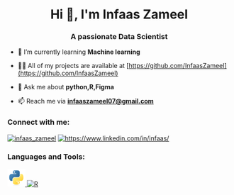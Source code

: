 <h1 align="center">Hi 👋, I'm Infaas Zameel</h1>
<h3 align="center">A passionate Data Scientist</h3>

- 🌱 I’m currently learning **Machine learning**

- 👨‍💻 All of my projects are available at [https://github.com/InfaasZameel](https://github.com/InfaasZameel)

- 💬 Ask me about **python,R,Figma**

- 📫 Reach me via **infaaszameel07@gmail.com**

<h3 align="left">Connect with me:</h3>
<p align="left">
<a href="https://twitter.com/infaas_zameel" target="blank"><img align="center" src="https://raw.githubusercontent.com/rahuldkjain/github-profile-readme-generator/master/src/images/icons/Social/twitter.svg" alt="infaas_zameel" height="30" width="40" /></a>
<a href="https://www.linkedin.com/in/infaas/" target="blank"><img align="center" src="https://raw.githubusercontent.com/rahuldkjain/github-profile-readme-generator/master/src/images/icons/Social/linked-in-alt.svg" alt="https://www.linkedin.com/in/infaas/" height="30" width="40" /></a>
</p>

<h3 align="left">Languages and Tools:</h3>
<p align="left">
  <a href="https://www.python.org" target="_blank" rel="noreferrer">
    <img src="https://raw.githubusercontent.com/devicons/devicon/master/icons/python/python-original.svg" alt="python" width="40" height="40"/>
  </a>
  <a href="https://cran.r-project.org/" target="_blank" rel="noreferrer">
    <img src="https://www.r-project.org/Rlogo.png" alt="R" width="40" height="40"/>
  </a>
</p>

